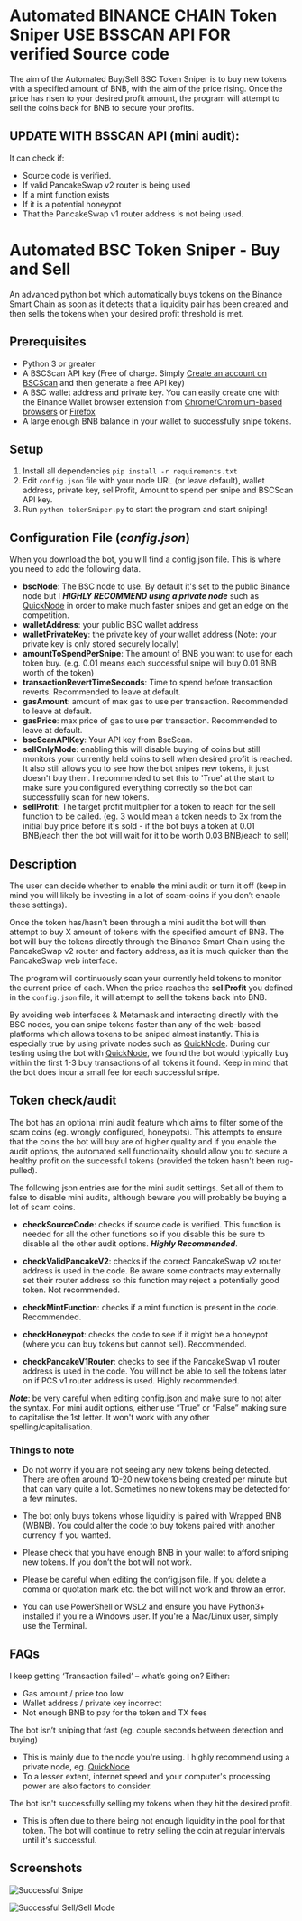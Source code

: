 # Automated BINANCE CHAIN Token Sniper USE BSSCAN API FOR verified Source code 

The aim of the Automated Buy/Sell BSC Token Sniper is to buy new tokens with a specified amount of BNB, with the aim of the price rising. Once the price has risen to your desired profit amount, the program will attempt to sell the coins back for BNB to secure your profits.

## UPDATE WITH BSSCAN API (mini audit):

 It can check if:
-	Source code is verified.
-	If valid PancakeSwap v2 router is being used 
-	If a mint function exists
-	If it is a potential honeypot
-	That the PancakeSwap v1 router address is not being used.
 


# Automated BSC Token Sniper - Buy and Sell 
An advanced python bot which automatically buys tokens on the Binance Smart Chain as soon as it detects that a liquidity pair has been created and then sells the tokens when your desired profit threshold is met. 


## Prerequisites
- Python 3 or greater
- A BSCScan API key (Free of charge. Simply [Create an account on BSCScan](https://www.bscscan.com/register) and then generate a free API key)
- A BSC wallet address and private key. You can easily create one with the Binance Wallet browser extension from [Chrome/Chromium-based browsers](https://chrome.google.com/webstore/detail/binance-wallet/fhbohimaelbohpjbbldcngcnapndodjp) or [Firefox](https://addons.mozilla.org/en-US/firefox/addon/binance-chain/)
- A large enough BNB balance in your wallet to successfully snipe tokens.

## Setup
1)	Install all dependencies `pip install -r requirements.txt`
2)	Edit `config.json` file with your node URL (or leave default), wallet address, private key, sellProfit, Amount to spend per snipe and BSCScan API key.
3)	Run `python tokenSniper.py` to start the program and start sniping! $$$$


## Configuration File (_config.json_)

When you download the bot, you will find a config.json file. This is where you need to add the following data.

- **bscNode**: The BSC node to use. By default it's set to the public Binance node but I **_HIGHLY RECOMMEND using a private node_** such as [QuickNode](https://www.quicknode.com?tap_a=67226-09396e&tap_s=2709976-ea3298&utm_source=affiliate&utm_campaign=generic&utm_content=affiliate_landing_page&utm_medium=generic) in order to make much faster snipes and get an edge on the competition.
- **walletAddress**: your public BSC wallet address
- **walletPrivateKey**: the private key of your wallet address (Note: your private key is only stored securely locally)
- **amountToSpendPerSnipe**: The amount of BNB you want to use for each token buy. (e.g. 0.01 means each successful snipe will buy 0.01 BNB worth of the token)
- **transactionRevertTimeSeconds**: Time to spend before transaction reverts. Recommended to leave at default.
- **gasAmount**: amount of max gas to use per transaction. Recommended to leave at default.
- **gasPrice**:  max price of gas to use per transaction. Recommended to leave at default.
- **bscScanAPIKey**: Your API key from BscScan.
- **sellOnlyMode**: enabling this will disable buying of coins but still monitors your currently held coins to sell when desired profit is reached. It also still allows you to see how the bot snipes new tokens, it just doesn't buy them. I recommended to set this to 'True' at the start to make sure you configured everything correctly so the bot can successfully scan for new tokens.
- **sellProfit**: The target profit multiplier for a token to reach for the sell function to be called. (eg. 3 would mean a token needs to 3x from the initial buy price before it's sold - if the bot buys a token at 0.01 BNB/each then the bot will wait for it to be worth 0.03 BNB/each to sell)

## Description

The user can decide whether to enable the mini audit or turn it off (keep in mind you will likely be investing in a lot of scam-coins if you don’t enable these settings).

Once the token has/hasn't been through a mini audit the bot will then attempt to buy X amount of tokens with the specified amount of BNB.
The bot will buy the tokens directly through the Binance Smart Chain using the PancakeSwap v2 router and factory address, as it is much quicker than the PancakeSwap web interface. 

The program will continuously scan your currently held tokens to monitor the current price of each. When the price reaches the **sellProfit** you defined in the `config.json` file, it will attempt to sell the tokens back into BNB.

By avoiding web interfaces & Metamask and interacting directly with the BSC nodes, you can snipe tokens faster than any of the web-based platforms which allows tokens to be sniped almost instantly. This is especially true by using private nodes such as [QuickNode](https://www.quicknode.com?tap_a=67226-09396e&tap_s=2709976-ea3298&utm_source=affiliate&utm_campaign=generic&utm_content=affiliate_landing_page&utm_medium=generic).  During our testing using the bot with [QuickNode](https://www.quicknode.com?tap_a=67226-09396e&tap_s=2709976-ea3298&utm_source=affiliate&utm_campaign=generic&utm_content=affiliate_landing_page&utm_medium=generic), we found the bot would typically buy within the first 1-3 buy transactions of all tokens it found. Keep in mind that the bot does incur a small fee for each successful snipe. 

## Token check/audit

The bot has an optional mini audit feature which aims to filter some of the scam coins (eg. wrongly configured, honeypots). This attempts to ensure that the coins the bot will buy are of higher quality and if you enable the audit options, the automated sell functionality should allow you to secure a healthy profit on the successful tokens (provided the token hasn't been rug-pulled).

The following json entries are for the mini audit settings. Set all of them to false to disable mini audits, although beware you will probably be buying a lot of scam coins.
- **checkSourceCode**: checks if source code is verified. This function is needed for all the other functions so if you disable this be sure to disable all the other audit options. **_Highly Recommended_**.

- **checkValidPancakeV2**: checks if the correct PancakeSwap v2 router address is used in the code. Be aware some contracts may externally set their router address so this function may reject a potentially good token. Not recommended.

- **checkMintFunction**: checks if a mint function is present in the code. Recommended.

- **checkHoneypot**: checks the code to see if it might be a honeypot (where you can buy tokens but cannot sell). Recommended.

- **checkPancakeV1Router**: checks to see if the PancakeSwap v1 router address is used in the code. You will not be able to sell the tokens later on if PCS v1 router address is used. Highly recommended.

**_Note_**: be very careful when editing config.json and make sure to not alter the syntax. For mini audit options, either use “True” or “False” making sure to capitalise the 1st letter. It won't work with any other spelling/capitalisation.

### Things to note

-	Do not worry if you are not seeing any new tokens being detected. There are often around 10-20 new tokens being created per minute but that can vary quite a lot. Sometimes no new tokens may be detected for a few minutes.

-	The bot only buys tokens whose liquidity is paired with Wrapped BNB (WBNB). You could alter the code to buy tokens paired with another currency if you wanted.
-	Please check that you have enough BNB in your wallet to afford sniping new tokens. If you don’t the bot will not work.
-	Please be careful when editing the config.json file. If you delete a comma or quotation mark etc. the bot will not work and throw an error.
-   You can use PowerShell or WSL2 and ensure you have Python3+ installed if you're a Windows user. If you're a Mac/Linux user, simply use the Terminal.

## FAQs

I keep getting ‘Transaction failed’ – what’s going on?
Either:
-	Gas amount / price too low
-	Wallet address / private key incorrect
-	Not enough BNB to pay for the token and TX fees

The bot isn’t sniping that fast (eg. couple seconds between detection and buying)
- This is mainly due to the node you're using. I highly recommend using a private node, eg. [QuickNode](https://www.quicknode.com?tap_a=67226-09396e&tap_s=2709976-ea3298&utm_source=affiliate&utm_campaign=generic&utm_content=affiliate_landing_page&utm_medium=generic)
- To a lesser extent, internet speed and your computer's processing power are also factors to consider. 

The bot isn't successfully selling my tokens when they hit the desired profit.
- This is often due to there being not enough liquidity in the pool for that token. The bot will continue to retry selling the coin at regular intervals until it's successful.

## Screenshots

![Successful Snipe](docs/assets/successful_snipe.png)

![Successful Sell/Sell Mode](docs/assets/successful_sell_and_sell_mode.png)














